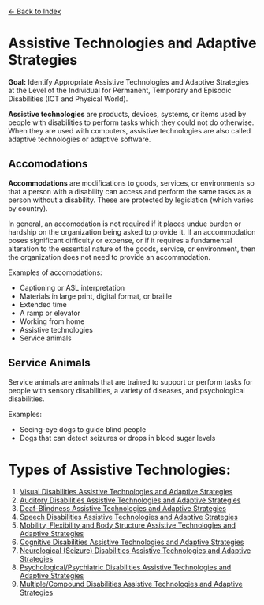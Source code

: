 [&larr; Back to Index](../README.md)

# Assistive Technologies and Adaptive Strategies

**Goal:** Identify Appropriate Assistive Technologies and Adaptive Strategies at the Level of the Individual for Permanent, Temporary and Episodic Disabilities (ICT and Physical World).

**Assistive technologies** are products, devices, systems, or items used by people with disabilities to perform tasks which they could not do otherwise. When they are used with computers, assistive technologies are also called adaptive technologies or adaptive software.

## Accomodations
**Accommodations** are modifications to goods, services, or environments so that a person with a disability can access and perform the same tasks as a person without a disability. These are protected by legislation (which varies by country). 

In general, an accomodation is not required if it places undue burden or hardship on the organization being asked to provide it. If an accommodation poses significant difficulty or expense, or if it requires a fundamental alteration to the essential nature of the goods, service, or environment, then the organization does not need to provide an accommodation.

Examples of accomodations:
* Captioning or ASL interpretation
* Materials in large print, digital format, or braille
* Extended time
* A ramp or elevator
* Working from home
* Assistive technologies
* Service animals

## Service Animals
Service animals are animals that are trained to support or perform tasks for people with sensory disabilities, a variety of diseases, and psychological disabilities.

Examples:
* Seeing-eye dogs to guide blind people
* Dogs that can detect seizures or drops in blood sugar levels

# Types of Assistive Technologies:
1. [Visual Disabilities Assistive Technologies and Adaptive Strategies](visual-disabilities.md)
2. [Auditory Disabilities Assistive Technologies and Adaptive Strategies](auditory-disabilities.md)
3. [Deaf-Blindness Assistive Technologies and Adaptive Strategies](deaf-blindness.md)
4. [Speech Disabilities Assistive Technologies and Adaptive Strategies](speech-disabilities.md)
5. [Mobility, Flexibility and Body Structure Assistive Technologies and Adaptive Strategies](mobility-flexibility-and-body-structure-disabilities.md)
6. [Cognitive Disabilities Assistive Technologies and Adaptive Strategies](cognitive-disabilities.md)
7. [Neurological (Seizure) Disabilities Assistive Technologies and Adaptive Strategies](neurological-disabilities.md)
8. [Psychological/Psychiatric Disabilities Assistive Technologies and Adaptive Strategies](psychological-psychiatric-disabilities.md)
9. [Multiple/Compound Disabilities Assistive Technologies and Adaptive Strategies](multiple-compound-disabilities.md)
